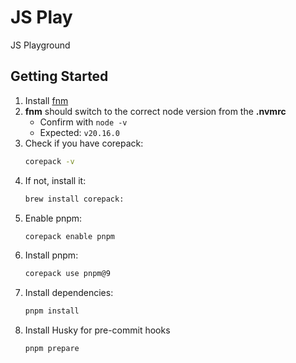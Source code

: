 # JS Play

JS Playground

## Getting Started

1. Install [fnm](https://github.com/Schniz/fnm)
1. **fnm** should switch to the correct node version from the **.nvmrc**
   - Confirm with `node -v`
   - Expected: `v20.16.0`
1. Check if you have corepack:
   ```zsh
   corepack -v
   ```
1. If not, install it:
   ```zsh
   brew install corepack:
   ```
1. Enable pnpm:
   ```zsh
   corepack enable pnpm
   ```
1. Install pnpm:
   ```zsh
   corepack use pnpm@9
   ```
1. Install dependencies:
   ```zsh
   pnpm install
   ```
1. Install Husky for pre-commit hooks
   ```zsh
   pnpm prepare
   ```
